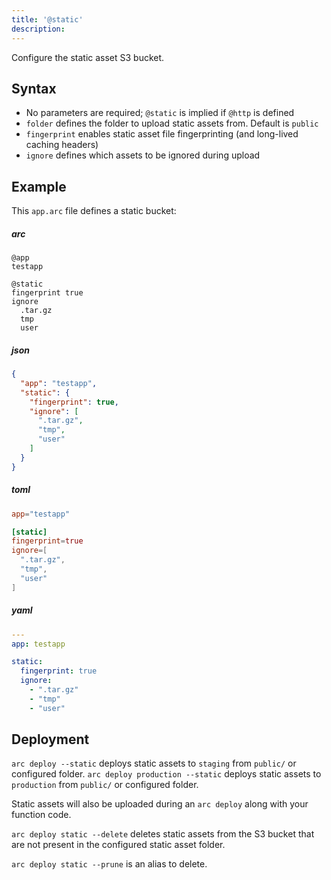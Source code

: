 ```yaml
---
title: '@static'
description:
---
```


Configure the static asset S3 bucket.

## Syntax

- No parameters are required; `@static` is implied if `@http` is defined
- `folder` defines the folder to upload static assets from. Default is `public`
- `fingerprint` enables static asset file fingerprinting (and long-lived caching headers)
- `ignore` defines which assets to be ignored during upload

## Example

This `app.arc` file defines a static bucket:


<arc-tab-bar>

<arc-tab label=arc>

<h5>arc</h5>

<div slot=content>

```arc
@app
testapp

@static
fingerprint true
ignore
  .tar.gz
  tmp
  user
```

</div>

</arc-tab>

<arc-tab label=json>

<h5>json</h5>

<div slot=content>

```json
{
  "app": "testapp",
  "static": {
    "fingerprint": true,
    "ignore": [
      ".tar.gz",
      "tmp",
      "user"
    ]
  }
}
```

</div>

</arc-tab>

<arc-tab label=toml>

<h5>toml</h5>

<div slot=content>

```toml
app="testapp"

[static]
fingerprint=true
ignore=[
  ".tar.gz",
  "tmp",
  "user"
]

```

</div>

</arc-tab>

<arc-tab label=yaml>

<h5>yaml</h5>

<div slot=content>

```yaml
---
app: testapp

static:
  fingerprint: true
  ignore:
    - ".tar.gz"
    - "tmp"
    - "user"
```

</div>

</arc-tab>

</arc-tab-bar>

## Deployment

`arc deploy --static` deploys static assets to `staging` from `public/` or configured folder.
`arc deploy production --static` deploys static assets to `production` from `public/` or configured folder.

Static assets will also be uploaded during an `arc deploy` along with your function code.

`arc deploy static --delete` deletes static assets from the S3 bucket that are not present in the configured static asset folder.

`arc deploy static --prune` is an alias to delete.


